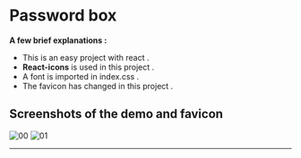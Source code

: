 # Password box

**A few brief explanations :**

- This is an easy project with react .
- **React-icons** is used in this project .
- A font is imported in index.css .
- The favicon has changed in this project .

## Screenshots of the demo and favicon

![00](https://user-images.githubusercontent.com/100797809/180241069-56791e5b-1b11-42a1-b667-bb73990c52f2.png)
![01](https://user-images.githubusercontent.com/100797809/180241078-03b6e6cc-0e0e-47ba-bce8-50b2639cc1ce.png)

---
